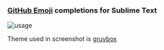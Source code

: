 ### [GitHub Emoji](http://www.emoji-cheat-sheet.com/) completions for Sublime Text

![usage](http://i.imgur.com/s1pOKxa.gif)

Theme used in screenshot is [gruvbox](https://packagecontrol.io/packages/gruvbox)
